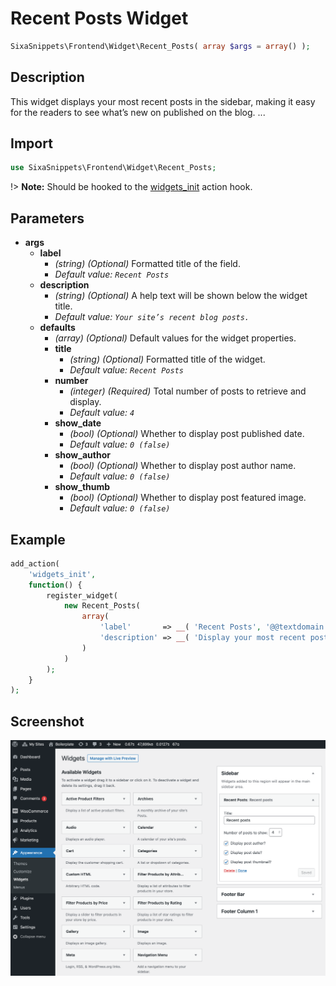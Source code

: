 # Recent Posts Widget

```php
SixaSnippets\Frontend\Widget\Recent_Posts( array $args = array() );
```

## Description

This widget displays your most recent posts in the sidebar, making it easy for the readers to see what’s new on published on the blog.
...

## Import

```php 
use SixaSnippets\Frontend\Widget\Recent_Posts;
```

!> **Note:** Should be hooked to the [widgets_init](http://developer.wordpress.org/reference/hooks/widgets_init/) action hook.

## Parameters

- **args**
    - **label**
        - *(string) (Optional)* Formatted title of the field.
		- *Default value: `Recent Posts`*
	- **description**
        - *(string) (Optional)* A help text will be shown below the widget title.
		- *Default value: `Your site’s recent blog posts.`*
	- **defaults**
		- *(array) (Optional)* Default values for the widget properties.
		- **title**
			- *(string) (Optional)* Formatted title of the widget.
			- *Default value: `Recent Posts`*
		- **number**
			- *(integer) (Required)* Total number of posts to retrieve and display.
			- *Default value: `4`*
		- **show_date**
			- *(bool) (Optional)* Whether to display post published date.
			- *Default value: `0 (false)`*
		- **show_author**
			- *(bool) (Optional)* Whether to display post author name.
			- *Default value: `0 (false)`*
		- **show_thumb**
			- *(bool) (Optional)* Whether to display post featured image.
			- *Default value: `0 (false)`*

## Example

```php
add_action(
	'widgets_init',
	function() {
		register_widget(
			new Recent_Posts(
				array(
					'label'       => __( 'Recent Posts', '@@textdomain' ),
					'description' => __( 'Display your most recent posts in your sidebar.', '@@textdomain' ),
				)
			)
		);
	}
);
```

## Screenshot

![](../../assets/recent-posts-widget.png ':size=30%')